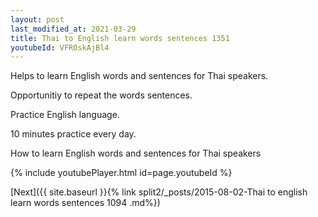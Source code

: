 ```yaml
---
layout: post
last_modified_at: 2021-03-29
title: Thai to English learn words sentences 1351 
youtubeId: VFROskAjBl4
---
```

 
 
Helps to learn English words and sentences for Thai speakers.

Opportunitiy to repeat the words sentences. 

Practice English language. 
 
10 minutes practice every day. 
 
How to learn English words and sentences for Thai speakers 
 
{% include youtubePlayer.html id=page.youtubeId %}
 
 
[Next]({{ site.baseurl }}{% link  split2/_posts/2015-08-02-Thai to english learn words sentences 1094 .md%})
 
